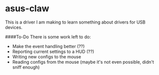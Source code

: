 # asus-claw
This is a driver I am making to learn something about drivers for USB devices.

####To-Do
There is some work left to do:
* Make the event handling better (??)
* Reporting current settings to a HUD (??)
* Writing new configs to the mouse
* Reading configs from the mouse (maybe it's not even possible, didn't sniff enough)

